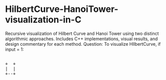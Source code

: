# HilbertCurve-HanoiTower-visualization-in-C
Recursive visualization of Hilbert Curve and Hanoi Tower using two distinct algorithmic approaches.
Includes C++ implementations, visual results, and design commentary for each method.
Question: To visualize HIlbertCurve, if input = 1:
<pre><br>+  +
|  |
+--+<br></pre>